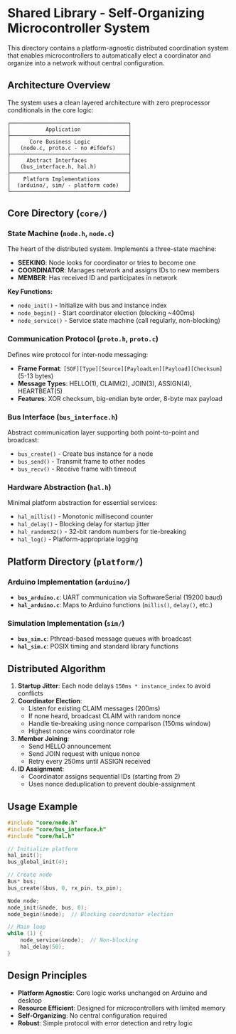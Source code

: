 # Shared Library - Self-Organizing Microcontroller System

This directory contains a platform-agnostic distributed coordination system that enables microcontrollers to automatically elect a coordinator and organize into a network without central configuration.

## Architecture Overview

The system uses a clean layered architecture with zero preprocessor conditionals in the core logic:

```
┌─────────────────────────────────────┐
│           Application               │
├─────────────────────────────────────┤
│      Core Business Logic            │
│   (node.c, proto.c - no #ifdefs)    │
├─────────────────────────────────────┤
│     Abstract Interfaces             │
│   (bus_interface.h, hal.h)          │
├─────────────────────────────────────┤
│    Platform Implementations         │
│  (arduino/, sim/ - platform code)   │
└─────────────────────────────────────┘
```

## Core Directory (`core/`)

### State Machine (`node.h`, `node.c`)
The heart of the distributed system. Implements a three-state machine:
- **SEEKING**: Node looks for coordinator or tries to become one
- **COORDINATOR**: Manages network and assigns IDs to new members  
- **MEMBER**: Has received ID and participates in network

**Key Functions:**
- `node_init()` - Initialize with bus and instance index
- `node_begin()` - Start coordinator election (blocking ~400ms)
- `node_service()` - Service state machine (call regularly, non-blocking)

### Communication Protocol (`proto.h`, `proto.c`)
Defines wire protocol for inter-node messaging:
- **Frame Format**: `[SOF][Type][Source][PayloadLen][Payload][Checksum]` (5-13 bytes)
- **Message Types**: HELLO(1), CLAIM(2), JOIN(3), ASSIGN(4), HEARTBEAT(5)
- **Features**: XOR checksum, big-endian byte order, 8-byte max payload

### Bus Interface (`bus_interface.h`)
Abstract communication layer supporting both point-to-point and broadcast:
- `bus_create()` - Create bus instance for a node
- `bus_send()` - Transmit frame to other nodes
- `bus_recv()` - Receive frame with timeout

### Hardware Abstraction (`hal.h`)
Minimal platform abstraction for essential services:
- `hal_millis()` - Monotonic millisecond counter
- `hal_delay()` - Blocking delay for startup jitter
- `hal_random32()` - 32-bit random numbers for tie-breaking
- `hal_log()` - Platform-appropriate logging

## Platform Directory (`platform/`)

### Arduino Implementation (`arduino/`)
- **`bus_arduino.c`**: UART communication via SoftwareSerial (19200 baud)
- **`hal_arduino.c`**: Maps to Arduino functions (`millis()`, `delay()`, etc.)

### Simulation Implementation (`sim/`)  
- **`bus_sim.c`**: Pthread-based message queues with broadcast
- **`hal_sim.c`**: POSIX timing and standard library functions

## Distributed Algorithm

1. **Startup Jitter**: Each node delays `150ms * instance_index` to avoid conflicts
2. **Coordinator Election**: 
   - Listen for existing CLAIM messages (200ms)
   - If none heard, broadcast CLAIM with random nonce
   - Handle tie-breaking using nonce comparison (150ms window)
   - Highest nonce wins coordinator role
3. **Member Joining**:
   - Send HELLO announcement
   - Send JOIN request with unique nonce
   - Retry every 250ms until ASSIGN received
4. **ID Assignment**:
   - Coordinator assigns sequential IDs (starting from 2)
   - Uses nonce deduplication to prevent double-assignment

## Usage Example

```c
#include "core/node.h"
#include "core/bus_interface.h"
#include "core/hal.h"

// Initialize platform
hal_init();
bus_global_init(4);

// Create node
Bus* bus;
bus_create(&bus, 0, rx_pin, tx_pin);

Node node;
node_init(&node, bus, 0);
node_begin(&node);  // Blocking coordinator election

// Main loop
while (1) {
    node_service(&node);  // Non-blocking
    hal_delay(50);
}
```

## Design Principles

- **Platform Agnostic**: Core logic works unchanged on Arduino and desktop
- **Resource Efficient**: Designed for microcontrollers with limited memory
- **Self-Organizing**: No central configuration required
- **Robust**: Simple protocol with error detection and retry logic
